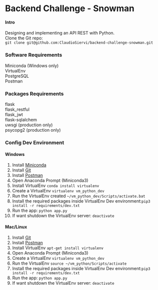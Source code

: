 # Backend Challenge - Snowman

#### Intro
Designing and implementing an API REST with Python.  
Clone the Git repo:  
`git clone git@github.com:ClaudioSiervi/backend-challenge-snowman.git`
 

### Software Requirements 

Miniconda (Windows only)  
VirtualEnv  
PostgreSQL  
Postman  

### Packages Requirements
flask  
flask_restful  
flask_jwt  
flask-sqlalchem  
uwsgi (production only)  
psycopg2 (production only)  


### Config Dev Environment

#### Windows

1. Install [Miniconda](https://docs.conda.io/en/latest/miniconda.html)   
2. Install [Git](https://gist.github.com/derhuerst/1b15ff4652a867391f03#file-linux-md)   
3. Install [Postman](https://www.getpostman.com/downloads/)   
4. Open Anaconda Prompt (Miniconda3)  
5. Install VirtualEnv `conda install virtualenv`  
6. Create a VirtualEnv `virtualenv vm_python_dev`  
7. Run the VirtualEnv created `~/vm_python_dev/Scripts/activate.bat`  
8. Install the required packages inside VirtualEnv Dev environment:`pip3 install -r requirements/dev.txt` 
9. Run the app: `python app.py`
10. If want shutdown the VirtualEnv server: `deactivate`


#### Mac/Linux

1. Install [Git](https://gist.github.com/derhuerst/1b15ff4652a867391f03#file-linux-md)   
2. Install [Postman](https://www.getpostman.com/downloads/)   
3. Install VirtualEnv `apt-get install virtualenv`  
4. Open Anaconda Prompt (Miniconda3)  
5. Create a VirtualEnv `virtualenv vm_python_dev`  
6. Run the VirtualEnv  `source ~/vm_python/Scripts/activate`  
7. Install the required packages inside VirtualEnv Dev environment:`pip3 install -r requirements/dev.txt`  
8. Run the app: `python app.py`
9. If want shutdown the VirtualEnv server: `deactivate`  
